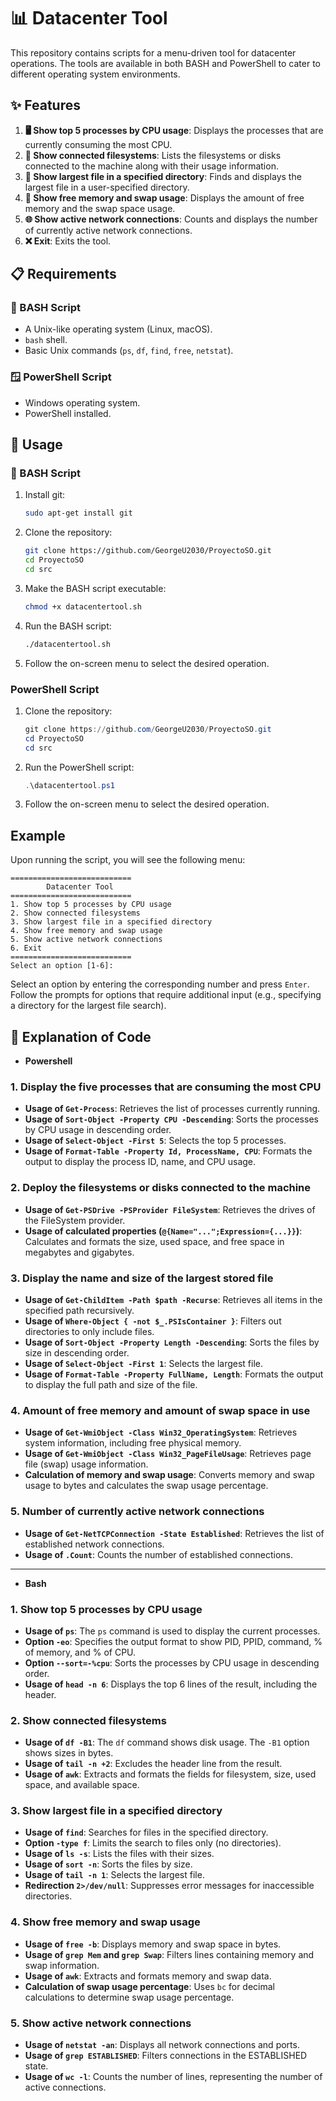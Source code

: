 # 📊 Datacenter Tool

This repository contains scripts for a menu-driven tool for datacenter operations. The tools are available in both BASH and PowerShell to cater to different operating system environments.

## ✨ Features

1. **🖥️ Show top 5 processes by CPU usage**: Displays the processes that are currently consuming the most CPU.
2. **💾 Show connected filesystems**: Lists the filesystems or disks connected to the machine along with their usage information.
3. **📂 Show largest file in a specified directory**: Finds and displays the largest file in a user-specified directory.
4. **🔋 Show free memory and swap usage**: Displays the amount of free memory and the swap space usage.
5. **🌐 Show active network connections**: Counts and displays the number of currently active network connections.
6. **❌ Exit**: Exits the tool.

## 📋 Requirements

### 🐧 BASH Script

- A Unix-like operating system (Linux, macOS).
- `bash` shell.
- Basic Unix commands (`ps`, `df`, `find`, `free`, `netstat`).

### 🪟 PowerShell Script

- Windows operating system.
- PowerShell installed.

## 🚀 Usage

### 🐧 BASH Script

1. Install git:
   
    ```bash
    sudo apt-get install git
    ```
    
3. Clone the repository:

    ```bash
    git clone https://github.com/GeorgeU2030/ProyectoSO.git
    cd ProyectoSO
    cd src
    ```

4. Make the BASH script executable:

    ```bash
    chmod +x datacentertool.sh
    ```

5. Run the BASH script:

    ```bash
    ./datacentertool.sh
    ```

6. Follow the on-screen menu to select the desired operation.

### PowerShell Script

1. Clone the repository:

    ```powershell
    git clone https://github.com/GeorgeU2030/ProyectoSO.git
    cd ProyectoSO
    cd src
    ```

2. Run the PowerShell script:

    ```powershell
    .\datacentertool.ps1
    ```

3. Follow the on-screen menu to select the desired operation.

## Example

Upon running the script, you will see the following menu:

```
===========================
        Datacenter Tool
===========================
1. Show top 5 processes by CPU usage
2. Show connected filesystems
3. Show largest file in a specified directory
4. Show free memory and swap usage
5. Show active network connections
6. Exit
===========================
Select an option [1-6]:
```

Select an option by entering the corresponding number and press `Enter`. Follow the prompts for options that require additional input (e.g., specifying a directory for the largest file search).


## 📖 Explanation of Code
* **Powershell**

### 1. Display the five processes that are consuming the most CPU
- **Usage of `Get-Process`**: Retrieves the list of processes currently running.
- **Usage of `Sort-Object -Property CPU -Descending`**: Sorts the processes by CPU usage in descending order.
- **Usage of `Select-Object -First 5`**: Selects the top 5 processes.
- **Usage of `Format-Table -Property Id, ProcessName, CPU`**: Formats the output to display the process ID, name, and CPU usage.

### 2. Deploy the filesystems or disks connected to the machine
- **Usage of `Get-PSDrive -PSProvider FileSystem`**: Retrieves the drives of the FileSystem provider.
- **Usage of calculated properties (`@{Name="...";Expression={...}}`)**: Calculates and formats the size, used space, and free space in megabytes and gigabytes.

### 3. Display the name and size of the largest stored file
- **Usage of `Get-ChildItem -Path $path -Recurse`**: Retrieves all items in the specified path recursively.
- **Usage of `Where-Object { -not $_.PSIsContainer }`**: Filters out directories to only include files.
- **Usage of `Sort-Object -Property Length -Descending`**: Sorts the files by size in descending order.
- **Usage of `Select-Object -First 1`**: Selects the largest file.
- **Usage of `Format-Table -Property FullName, Length`**: Formats the output to display the full path and size of the file.

### 4. Amount of free memory and amount of swap space in use
- **Usage of `Get-WmiObject -Class Win32_OperatingSystem`**: Retrieves system information, including free physical memory.
- **Usage of `Get-WmiObject -Class Win32_PageFileUsage`**: Retrieves page file (swap) usage information.
- **Calculation of memory and swap usage**: Converts memory and swap usage to bytes and calculates the swap usage percentage.

### 5. Number of currently active network connections
- **Usage of `Get-NetTCPConnection -State Established`**: Retrieves the list of established network connections.
- **Usage of `.Count`**: Counts the number of established connections.

--------------

* **Bash**
### 1. Show top 5 processes by CPU usage
- **Usage of `ps`**: The `ps` command is used to display the current processes.
- **Option `-eo`**: Specifies the output format to show PID, PPID, command, % of memory, and % of CPU.
- **Option `--sort=-%cpu`**: Sorts the processes by CPU usage in descending order.
- **Usage of `head -n 6`**: Displays the top 6 lines of the result, including the header.

### 2. Show connected filesystems
- **Usage of `df -B1`**: The `df` command shows disk usage. The `-B1` option shows sizes in bytes.
- **Usage of `tail -n +2`**: Excludes the header line from the result.
- **Usage of `awk`**: Extracts and formats the fields for filesystem, size, used space, and available space.

### 3. Show largest file in a specified directory
- **Usage of `find`**: Searches for files in the specified directory.
- **Option `-type f`**: Limits the search to files only (no directories).
- **Usage of `ls -s`**: Lists the files with their sizes.
- **Usage of `sort -n`**: Sorts the files by size.
- **Usage of `tail -n 1`**: Selects the largest file.
- **Redirection `2>/dev/null`**: Suppresses error messages for inaccessible directories.

### 4. Show free memory and swap usage
- **Usage of `free -b`**: Displays memory and swap space in bytes.
- **Usage of `grep Mem` and `grep Swap`**: Filters lines containing memory and swap information.
- **Usage of `awk`**: Extracts and formats memory and swap data.
- **Calculation of swap usage percentage**: Uses `bc` for decimal calculations to determine swap usage percentage.

### 5. Show active network connections
- **Usage of `netstat -an`**: Displays all network connections and ports.
- **Usage of `grep ESTABLISHED`**: Filters connections in the ESTABLISHED state.
- **Usage of `wc -l`**: Counts the number of lines, representing the number of active connections.




